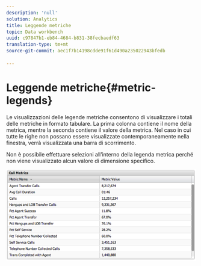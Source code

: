 ```yaml
---
description: 'null'
solution: Analytics
title: Leggende metriche
topic: Data workbench
uuid: c97847b1-eb84-4684-b831-38fecbaedf63
translation-type: tm+mt
source-git-commit: aec1f7b14198cdde91f61d490a235022943bfedb

---
```



# Leggende metriche{#metric-legends}

Le visualizzazioni delle legende metriche consentono di visualizzare i totali delle metriche in formato tabulare. La prima colonna contiene il nome della metrica, mentre la seconda contiene il valore della metrica. Nel caso in cui tutte le righe non possano essere visualizzate contemporaneamente nella finestra, verrà visualizzata una barra di scorrimento.

Non è possibile effettuare selezioni all’interno della legenda metrica perché non viene visualizzato alcun valore di dimensione specifico.

![](assets/metric_legend.png)

